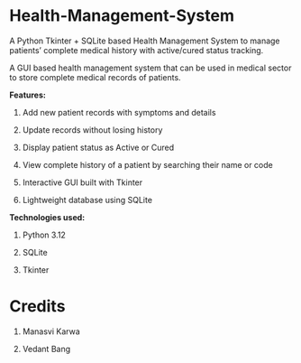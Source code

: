 # Health-Management-System
A Python Tkinter + SQLite based Health Management System to manage patients’ complete medical history with active/cured status tracking.


A GUI based health management system that can be used in medical sector to store complete medical records of patients.


**Features:**

1. Add new patient records with symptoms and details
   
2. Update records without losing history
   
3. Display patient status as Active or Cured
   
4. View complete history of a patient by searching their name or code
   
5. Interactive GUI built with Tkinter
    
6. Lightweight database using SQLite


**Technologies used:**

1. Python 3.12

2. SQLite

3. Tkinter

   
# Credits

1. Manasvi Karwa

2. Vedant Bang
